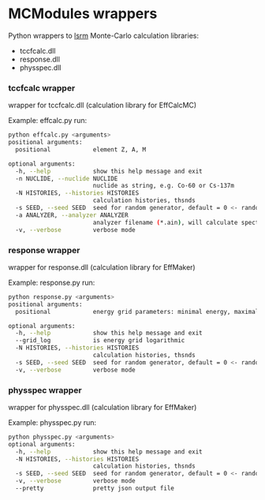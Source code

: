 # MCModules wrappers
Python wrappers to [lsrm](http://lsrm.ru/en/) Monte-Carlo calculation libraries:

- tccfcalc.dll
- response.dll
- physspec.dll



### tccfcalc wrapper

wrapper for tccfcalc.dll (calculation library for EffCalcMC)

Example: effcalc.py run:

```sh
python effcalc.py <arguments>
positional arguments:
  positional            element Z, A, M

optional arguments:
  -h, --help            show this help message and exit
  -n NUCLIDE, --nuclide NUCLIDE
                        nuclide as string, e.g. Co-60 or Cs-137m
  -N HISTORIES, --histories HISTORIES
                        calculation histories, thsnds
  -s SEED, --seed SEED  seed for random generator, default = 0 <- random seed
  -a ANALYZER, --analyzer ANALYZER
                        analyzer filename (*.ain), will calculate spectrum
  -v, --verbose         verbose mode
```



### response wrapper

wrapper for response.dll (calculation library for EffMaker)

Example: response.py run:

```sh
python response.py <arguments>
positional arguments:
  positional            energy grid parameters: minimal energy, maximal energy, points

optional arguments:
  -h, --help            show this help message and exit
  --grid_log            is energy grid logarithmic
  -N HISTORIES, --histories HISTORIES
                        calculation histories, thsnds
  -s SEED, --seed SEED  seed for random generator, default = 0 <- random seed
  -v, --verbose         verbose mode
```



### physspec wrapper

wrapper for physspec.dll (calculation library for EffMaker)

Example: physspec.py run:

```sh
python physspec.py <arguments>
optional arguments:
  -h, --help            show this help message and exit
  -N HISTORIES, --histories HISTORIES
                        calculation histories, thsnds
  -s SEED, --seed SEED  seed for random generator, default = 0 <- random seed
  -v, --verbose         verbose mode
  --pretty              pretty json output file
```

